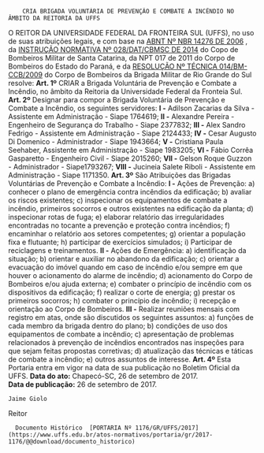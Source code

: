         CRIA BRIGADA VOLUNTÁRIA DE PREVENÇÃO E COMBATE A INCÊNDIO NO ÂMBITO DA REITORIA DA UFFS  

 O REITOR DA UNIVERSIDADE FEDERAL DA FRONTEIRA SUL (UFFS), no uso de suas atribuições legais, e com base na [ABNT Nº NBR 14276 DE 2006](http://cipa.iqsc.usp.br/files/2016/05/NBR-14276-Brigada-de-Inc%C3%AAndio.pdf)  , da [INSTRUÇÃO NORMATIVA Nº 028/DAT/CBMSC DE 2014](http://www.cbm.sc.gov.br/dat/images/arquivo_pdf/IN/IN_29_06_2014/IN_28.pdf)  do Copo de Bombeiros Militar de Santa Catarina, da NPT 017 de 2011 do Corpo de Bombeiros do Estado do Paraná, e da [RESOLUÇÃO Nº TÉCNICA 014/BM-CCB/2009](http://www.bombeiros.rs.gov.br/upload/arquivos/201706/06091413-resolucao-tecnica-n-014-treinamento-de-prevencao-de-incendios.pdf)  do Corpo de Bombeiros da Brigada Militar de Rio Grande do Sul resolve:   **Art. 1º** CRIAR a Brigada Voluntária de Prevenção e Combate a Incêndio, no âmbito da Reitoria da Universidade Federal da Fronteia Sul.   **Art. 2º** Designar para compor a Brigada Voluntária de Prevenção e Combate a Incêndio, os seguintes servidores: **I -** Adilson Zacarias da Silva - Assistente em Administração - Siape 1764619; **II -** Alexandre Pereira - Engenheiro de Segurança do Trabalho - Siape 2377832; **III -** Alex Sandro Fedrigo - Assistente em Administração - Siape 2124433; **IV -** Cesar Augusto Di Domenico - Administrador - Siape 1943664; **V -** Cristiana Paula Seehaber, Assistente em Administração - Siape 1983205; **VI -** Fábio Corrêa Gasparetto - Engenheiro Civil - Siape 2015260; **VII -** Gelson Roque Guzzon - Administrador - Siape1793267; **VIII -** Jucineia Salete Riboli - Assistente em Administração - Siape 1171350.   **Art. 3º** São Atribuições das Brigadas Voluntárias de Prevenção e Combate a Incêndio: **I -** Ações de Prevenção: a) conhecer o plano de emergência contra incêndios da edificação; b) avaliar os riscos existentes; c) inspecionar os equipamentos de combate a incêndio, primeiros socorros e outros existentes na edificação da planta; d) inspecionar rotas de fuga; e) elaborar relatório das irregularidades encontradas no tocante a prevenção e proteção contra incêndios; f) encaminhar o relatório aos setores competentes; g) orientar a população fixa e flutuante; h) participar de exercícios simulados; i) Participar de reciclagens e treinamentos. **II -** Ações de Emergência: a) identificação da situação; b) orientar e auxiliar no abandono da edificação; c) orientar a evacuação do imóvel quando em caso de incêndio e/ou sempre em que houver o acionamento do alarme de incêndio; d) acionamento do Corpo de Bombeiros e/ou ajuda externa; e) combater o princípio de incêndio com os dispositivos da edificação; f) realizar o corte de energia; g) prestar os primeiros socorros; h) combater o princípio de incêndio; i) recepção e orientação ao Corpo de Bombeiros. **III -** Realizar reuniões mensais com registro em atas, onde são discutidos os seguintes assuntos: a) funções de cada membro da brigada dentro do plano; b) condições de uso dos equipamentos de combate a incêndio; c) apresentação de problemas relacionados à prevenção de incêndios encontrados nas inspeções para que sejam feitas propostas corretivas; d) atualização das técnicas e táticas de combate a incêndio; e) outros assuntos de interesse.   **Art. 4º** Esta Portaria entra em vigor na data de sua publicação no Boletim Oficial da UFFS.      **Data do ato:** Chapecó-SC, 26 de setembro de 2017.   
 **Data de publicação:**  26 de setembro de 2017. 

    Jaime Giolo   
 Reitor 

      Documento Histórico  [PORTARIA Nº 1176/GR/UFFS/2017](https://www.uffs.edu.br/atos-normativos/portaria/gr/2017-1176/@@download/documento_historico)     
      